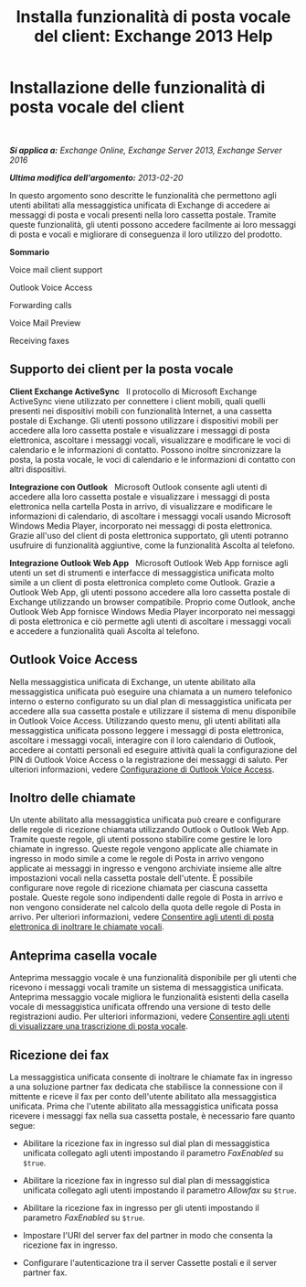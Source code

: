 ﻿---
title: 'Installa funzionalità di posta vocale del client: Exchange 2013 Help'
TOCTitle: Installazione delle funzionalità di posta vocale del client
ms:assetid: 5e661cfd-d34e-4caa-91a5-967bbecb75eb
ms:mtpsurl: https://technet.microsoft.com/it-it/library/JJ673529(v=EXCHG.150)
ms:contentKeyID: 50555601
ms.date: 05/22/2018
mtps_version: v=EXCHG.150
ms.translationtype: MT
---

# Installazione delle funzionalità di posta vocale del client

 

_**Si applica a:** Exchange Online, Exchange Server 2013, Exchange Server 2016_

_**Ultima modifica dell'argomento:** 2013-02-20_

In questo argomento sono descritte le funzionalità che permettono agli utenti abilitati alla messaggistica unificata di Exchange di accedere ai messaggi di posta e vocali presenti nella loro cassetta postale. Tramite queste funzionalità, gli utenti possono accedere facilmente ai loro messaggi di posta e vocali e migliorare di conseguenza il loro utilizzo del prodotto.

**Sommario**

Voice mail client support

Outlook Voice Access

Forwarding calls

Voice Mail Preview

Receiving faxes

## Supporto dei client per la posta vocale

**Client Exchange ActiveSync**   Il protocollo di Microsoft Exchange ActiveSync viene utilizzato per connettere i client mobili, quali quelli presenti nei dispositivi mobili con funzionalità Internet, a una cassetta postale di Exchange. Gli utenti possono utilizzare i dispositivi mobili per accedere alla loro cassetta postale e visualizzare i messaggi di posta elettronica, ascoltare i messaggi vocali, visualizzare e modificare le voci di calendario e le informazioni di contatto. Possono inoltre sincronizzare la posta, la posta vocale, le voci di calendario e le informazioni di contatto con altri dispositivi.

**Integrazione con Outlook**   Microsoft Outlook consente agli utenti di accedere alla loro cassetta postale e visualizzare i messaggi di posta elettronica nella cartella Posta in arrivo, di visualizzare e modificare le informazioni di calendario, di ascoltare i messaggi vocali usando Microsoft Windows Media Player, incorporato nei messaggi di posta elettronica. Grazie all'uso del client di posta elettronica supportato, gli utenti potranno usufruire di funzionalità aggiuntive, come la funzionalità Ascolta al telefono.

**Integrazione Outlook Web App**   Microsoft Outlook Web App fornisce agli utenti un set di strumenti e interfacce di messaggistica unificata molto simile a un client di posta elettronica completo come Outlook. Grazie a Outlook Web App, gli utenti possono accedere alla loro cassetta postale di Exchange utilizzando un browser compatibile. Proprio come Outlook, anche Outlook Web App fornisce Windows Media Player incorporato nei messaggi di posta elettronica e ciò permette agli utenti di ascoltare i messaggi vocali e accedere a funzionalità quali Ascolta al telefono.

## Outlook Voice Access

Nella messaggistica unificata di Exchange, un utente abilitato alla messaggistica unificata può eseguire una chiamata a un numero telefonico interno o esterno configurato su un dial plan di messaggistica unificata per accedere alla sua cassetta postale e utilizzare il sistema di menu disponibile in Outlook Voice Access. Utilizzando questo menu, gli utenti abilitati alla messaggistica unificata possono leggere i messaggi di posta elettronica, ascoltare i messaggi vocali, interagire con il loro calendario di Outlook, accedere ai contatti personali ed eseguire attività quali la configurazione del PIN di Outlook Voice Access o la registrazione dei messaggi di saluto. Per ulteriori informazioni, vedere [Configurazione di Outlook Voice Access](setting-up-outlook-voice-access-exchange-2013-help.md).

## Inoltro delle chiamate

Un utente abilitato alla messaggistica unificata può creare e configurare delle regole di ricezione chiamata utilizzando Outlook o Outlook Web App. Tramite queste regole, gli utenti possono stabilire come gestire le loro chiamate in ingresso. Queste regole vengono applicate alle chiamate in ingresso in modo simile a come le regole di Posta in arrivo vengono applicate ai messaggi in ingresso e vengono archiviate insieme alle altre impostazioni vocali nella cassetta postale dell'utente. È possibile configurare nove regole di ricezione chiamata per ciascuna cassetta postale. Queste regole sono indipendenti dalle regole di Posta in arrivo e non vengono considerate nel calcolo della quota delle regole di Posta in arrivo. Per ulteriori informazioni, vedere [Consentire agli utenti di posta elettronica di inoltrare le chiamate vocali](https://docs.microsoft.com/it-it/exchange/voice-mail-unified-messaging/set-up-client-voice-mail-features/allow-voice-mail-users-to-forward-calls).

## Anteprima casella vocale

Anteprima messaggio vocale è una funzionalità disponibile per gli utenti che ricevono i messaggi vocali tramite un sistema di messaggistica unificata. Anteprima messaggio vocale migliora le funzionalità esistenti della casella vocale di messaggistica unificata offrendo una versione di testo delle registrazioni audio. Per ulteriori informazioni, vedere [Consentire agli utenti di visualizzare una trascrizione di posta vocale](allow-users-to-see-a-voice-mail-transcript-exchange-2013-help.md).

## Ricezione dei fax

La messaggistica unificata consente di inoltrare le chiamate fax in ingresso a una soluzione partner fax dedicata che stabilisce la connessione con il mittente e riceve il fax per conto dell'utente abilitato alla messaggistica unificata. Prima che l'utente abilitato alla messaggistica unificata possa ricevere i messaggi fax nella sua cassetta postale, è necessario fare quanto segue:

  - Abilitare la ricezione fax in ingresso sul dial plan di messaggistica unificata collegato agli utenti impostando il parametro *FaxEnabled* su `$true`.

  - Abilitare la ricezione fax in ingresso sul dial plan di messaggistica unificata collegato agli utenti impostando il parametro *Allowfax* su `$true`.

  - Abilitare la ricezione fax in ingresso per gli utenti impostando il parametro *FaxEnabled* su `$true`.

  - Impostare l'URI del server fax del partner in modo che consenta la ricezione fax in ingresso.

  - Configurare l'autenticazione tra il server Cassette postali e il server partner fax.

